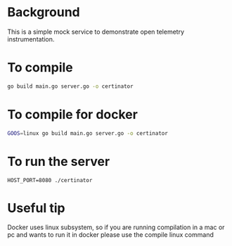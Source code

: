# Background

This is a simple mock service to demonstrate open telemetry instrumentation.

# To compile

```bash
go build main.go server.go -o certinator
```

# To compile for docker

```bash
GOOS=linux go build main.go server.go -o certinator
```

# To run the server

```
HOST_PORT=8080 ./certinator
```

# Useful tip

Docker uses linux subsystem, so if you are running compilation in a mac or pc and wants to run it in docker please use the compile linux command
